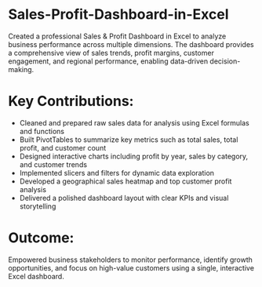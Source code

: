 # Sales-Profit-Dashboard-in-Excel
Created a professional Sales & Profit Dashboard in Excel to analyze business performance across multiple dimensions. The dashboard provides a comprehensive view of sales trends, profit margins, customer engagement, and regional performance, enabling data-driven decision-making.

# Key Contributions:
* Cleaned and prepared raw sales data for analysis using Excel formulas and functions
* Built PivotTables to summarize key metrics such as total sales, total profit, and customer count
* Designed interactive charts including profit by year, sales by category, and customer trends
* Implemented slicers and filters for dynamic data exploration
* Developed a geographical sales heatmap and top customer profit analysis
* Delivered a polished dashboard layout with clear KPIs and visual storytelling

# Outcome:
Empowered business stakeholders to monitor performance, identify growth opportunities, and focus on high-value customers using a single, interactive Excel dashboard.
